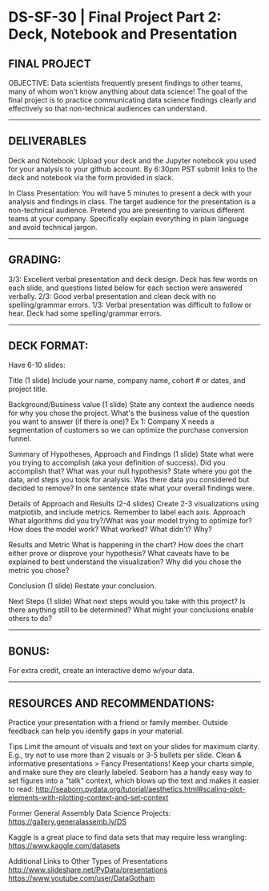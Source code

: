 # DS-SF-30 | Final Project Part 2: Deck, Notebook and Presentation

## FINAL PROJECT 
OBJECTIVE: Data scientists frequently present findings to other teams, many of whom won't know anything about data science! The goal of the final project is to practice communicating data science findings clearly and effectively so that non-technical audiences can understand.

---

## DELIVERABLES
Deck and Notebook: Upload your deck and the Jupyter notebook you used for your analysis to your github account. By 6:30pm PST submit links to the deck and notebook via the form provided in slack.

In Class Presentation: You will have 5 minutes to present a deck with your analysis and findings in class. The target audience for the presentation is a non-technical audience. Pretend you are presenting to various different teams at your company. Specifically explain everything in plain language and avoid technical jargon. 

---

## GRADING:
3/3: Excellent verbal presentation and deck design. Deck has few words on each slide, and questions listed below for each section were answered verbally.
2/3: Good verbal presentation and clean deck with no spelling/grammar errors. 
1/3: Verbal presentation was difficult to follow or hear. Deck had some spelling/grammar errors. 

---

## DECK FORMAT:
Have 6-10 slides: 

Title (1 slide)
Include your name, company name, cohort # or dates, and project title. 

Background/Business value (1 slide)
State any context the audience needs for why you chose the project. What's the business value of the question you want to answer (if there is one)? Ex 1: Company X needs a segmentation of customers so we can optimize the purchase conversion funnel. 

Summary of Hypotheses, Approach and Findings (1 slide)
State what were you trying to accomplish (aka your definition of success). 
Did you accomplish that? 
What was your null hypothesis? 
State where you got the data, and steps you took for analysis. 
Was there data you considered but decided to remove? 
In one sentence state what your overall findings were. 

Details of Approach and Results (2-4 slides)
Create 2-3 visualizations using matplotlib, and include metrics. Remember to label each axis.
Approach
What algorithms did you try?/What was your model trying to optimize for? 
How does the model work? 
What worked? What didn't? Why?

Results and Metric 
What is happening in the chart? 
How does the chart either prove or disprove your hypothesis? 
What caveats have to be explained to best understand the visualization?
Why did you chose the metric you chose?

Conclusion (1 slide)
Restate your conclusion.

Next Steps (1 slide)
What next steps would you take with this project? 
Is there anything still to be determined?
What might your conclusions enable others to do?

---

## BONUS:
For extra credit, create an interactive demo w/your data.

---

## RESOURCES AND RECOMMENDATIONS:
Practice your presentation with a friend or family member. Outside feedback can help you identify gaps in your material.

Tips
Limit the amount of visuals and text on your slides for maximum clarity.
E.g., try not to use more than 2 visuals or 3-5 bullets per slide.
Clean & informative presentations > Fancy Presentations!
Keep your charts simple, and make sure they are clearly labeled.
Seaborn has a handy easy way to set figures into a "talk" context, which blows up the text and makes it easier to read: http://seaborn.pydata.org/tutorial/aesthetics.html#scaling-plot-elements-with-plotting-context-and-set-context

Former General Assembly Data Science Projects: 
https://gallery.generalassemb.ly/DS

Kaggle is a great place to find data sets that may require less wrangling: 
https://www.kaggle.com/datasets

Additional Links to Other Types of Presentations
http://www.slideshare.net/PyData/presentations
https://www.youtube.com/user/DataGotham
